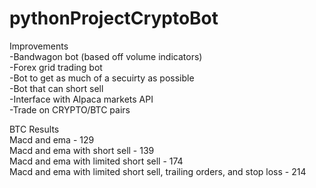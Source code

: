 # pythonProjectCryptoBot
Improvements<br/>
-Bandwagon bot (based off volume indicators)<br/>
-Forex grid trading bot<br/>
-Bot to get as much of a secuirty as possible<br/>
-Bot that can short sell<br/>
-Interface with Alpaca markets API<br/>
-Trade on CRYPTO/BTC pairs

BTC Results<br/>
Macd and ema - 129<br/>
Macd and ema with short sell - 139<br/>
Macd and ema with limited short sell - 174<br/>
Macd and ema with limited short sell, trailing orders, and stop loss - 214<br/>
